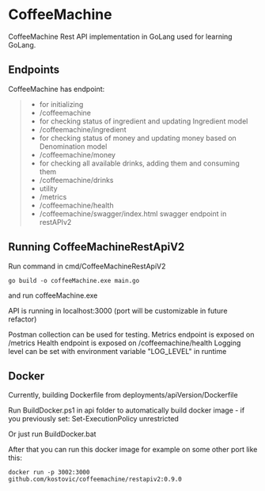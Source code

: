 # CoffeeMachine
CoffeeMachine Rest API implementation in GoLang used for learning GoLang.

## Endpoints
CoffeeMachine has endpoint:
>
> - for initializing
>  - /coffeemachine
> - for checking status of ingredient and updating Ingredient model
>  - /coffeemachine/ingredient
> - for checking status of money and updating money based on Denomination model
>  - /coffeemachine/money
> - for checking all available drinks, adding them and consuming them
>  - /coffeemachine/drinks
> - utility
>  - /metrics
>  - /coffeemachine/health
> -  /coffeemachine/swagger/index.html swagger endpoint in restAPIv2

## Running CoffeeMachineRestApiV2

Run command in cmd/CoffeeMachineRestApiV2
```
go build -o coffeeMachine.exe main.go
```
and run coffeeMachine.exe

API is running in localhost:3000 
(port will be customizable in future refactor)

Postman collection can be used for testing.
Metrics endpoint is exposed on /metrics 
Health endpoint is exposed on /coffeemachine/health
Logging level can be set with environment variable "LOG_LEVEL" in runtime

## Docker

Currently, building Dockerfile from deployments/apiVersion/Dockerfile

Run BuildDocker.ps1 in api folder to automatically build docker image - if you previously set: Set-ExecutionPolicy unrestricted

Or just run BuildDocker.bat

After that you can run this docker image for example on some other port like this:
```
docker run -p 3002:3000 github.com/kostovic/coffeemachine/restapiv2:0.9.0
```
